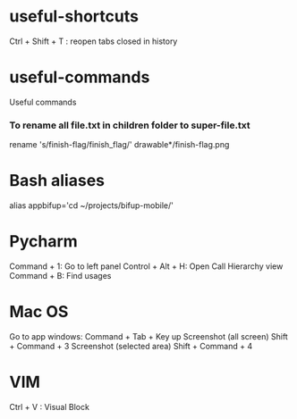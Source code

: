 # useful-shortcuts
Ctrl + Shift + T : reopen tabs closed in history

# useful-commands
Useful commands

### To rename all file.txt in children folder to super-file.txt
rename 's/finish-flag/finish_flag/' drawable*/finish-flag.png

# Bash aliases
alias appbifup='cd ~/projects/bifup-mobile/'

# Pycharm

Command + 1: Go to left panel
Control + Alt + H: Open Call Hierarchy view
Command + B: Find usages

# Mac OS

Go to app windows: Command + Tab + Key up
Screenshot (all screen) Shift + Command + 3
Screenshot (selected area) Shift + Command + 4

# VIM

Ctrl + V : Visual Block
